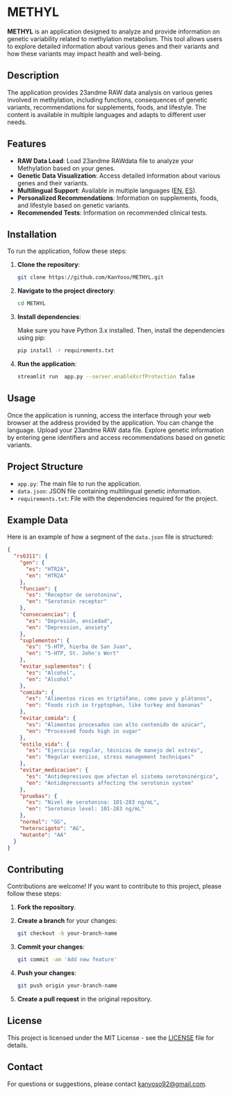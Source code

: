 # METHYL

**METHYL** is an application designed to analyze and provide information on genetic variability related to methylation metabolism. This tool allows users to explore detailed information about various genes and their variants and how these variants may impact health and well-being.

## Description

The application provides 23andme RAW data analysis on various genes involved in methylation, including functions, consequences of genetic variants, recommendations for supplements, foods, and lifestyle. The content is available in multiple languages and adapts to different user needs.

## Features

- **RAW Data Load**: Load 23andme RAWdata file to analyze your Methylation based on your genes.
- **Genetic Data Visualization**: Access detailed information about various genes and their variants.
- **Multilingual Support**: Available in multiple languages  ([EN](https://github.com/KanYoso/METHYL/blob/main/README.md), [ES](https://github.com/KanYoso/METHYL/blob/main/README.ES.md)).
- **Personalized Recommendations**: Information on supplements, foods, and lifestyle based on genetic variants.
- **Recommended Tests**: Information on recommended clinical tests.

## Installation

To run the application, follow these steps:

1. **Clone the repository**:

    ```bash
    git clone https://github.com/KanYoso/METHYL.git
    ```

2. **Navigate to the project directory**:

    ```bash
    cd METHYL
    ```

3. **Install dependencies**:

    Make sure you have Python 3.x installed. Then, install the dependencies using pip:

    ```bash
    pip install -r requirements.txt
    ```

4. **Run the application**:

    ```bash
    streamlit run  app.py --server.enableXsrfProtection false
    ```

## Usage

Once the application is running, access the interface through your web browser at the address provided by the application. You can change the language. Upload your 23andme RAW data file. Explore genetic information by entering gene identifiers and access recommendations based on genetic variants.

## Project Structure

- `app.py`: The main file to run the application.
- `data.json`: JSON file containing multilingual genetic information.
- `requirements.txt`: File with the dependencies required for the project.

## Example Data

Here is an example of how a segment of the `data.json` file is structured:

```json
{
  "rs6311": {
    "gen": {
      "es": "HTR2A",
      "en": "HTR2A"
    },
    "funcion": {
      "es": "Receptor de serotonina",
      "en": "Serotonin receptor"
    },
    "consecuencias": {
      "es": "Depresión, ansiedad",
      "en": "Depression, anxiety"
    },
    "suplementos": {
      "es": "5-HTP, hierba de San Juan",
      "en": "5-HTP, St. John's Wort"
    },
    "evitar_suplementos": {
      "es": "Alcohol",
      "en": "Alcohol"
    },
    "comida": {
      "es": "Alimentos ricos en triptófano, como pavo y plátanos",
      "en": "Foods rich in tryptophan, like turkey and bananas"
    },
    "evitar_comida": {
      "es": "Alimentos procesados con alto contenido de azúcar",
      "en": "Processed foods high in sugar"
    },
    "estilo_vida": {
      "es": "Ejercicio regular, técnicas de manejo del estrés",
      "en": "Regular exercise, stress management techniques"
    },
    "evitar_medicacion": {
      "es": "Antidepresivos que afectan el sistema serotoninérgico",
      "en": "Antidepressants affecting the serotonin system"
    },
    "pruebas": {
      "es": "Nivel de serotonina: 101-283 ng/mL",
      "en": "Serotonin level: 101-283 ng/mL"
    },
    "normal": "GG",
    "heterocigoto": "AG",
    "mutante": "AA"
  }
}
```
## Contributing

Contributions are welcome! If you want to contribute to this project, please follow these steps:

1. **Fork the repository**.
2. **Create a branch** for your changes:

    ```bash
    git checkout -b your-branch-name
    ```

3. **Commit your changes**:

    ```bash
    git commit -am 'Add new feature'
    ```

4. **Push your changes**:

    ```bash
    git push origin your-branch-name
    ```

5. **Create a pull request** in the original repository.

## License

This project is licensed under the MIT License - see the [LICENSE](LICENSE) file for details.

## Contact

For questions or suggestions, please contact [kanyoso92@gmail.com](mailto:kanyoso92@gmail.com).
